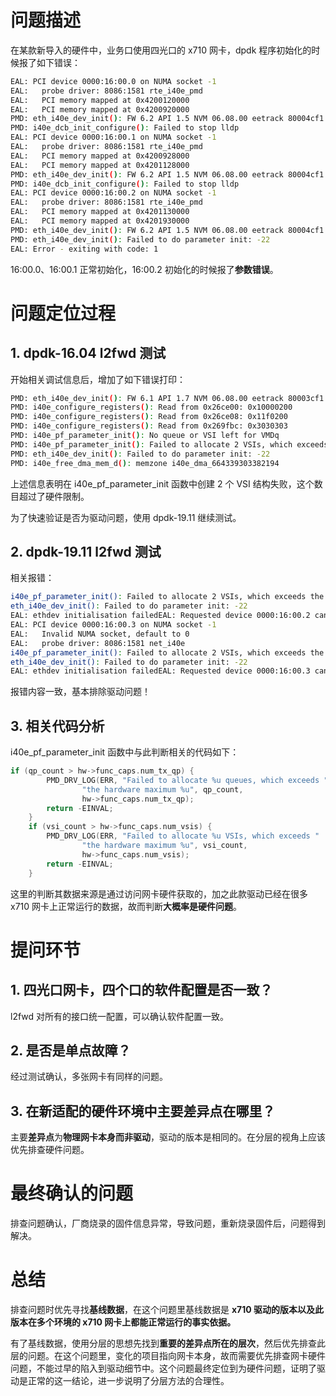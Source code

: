 # 问题描述
在某款新导入的硬件中，业务口使用四光口的 x710 网卡，dpdk 程序初始化的时候报了如下错误：

```bash
EAL: PCI device 0000:16:00.0 on NUMA socket -1
EAL:   probe driver: 8086:1581 rte_i40e_pmd
EAL:   PCI memory mapped at 0x4200120000
EAL:   PCI memory mapped at 0x4200920000
PMD: eth_i40e_dev_init(): FW 6.2 API 1.5 NVM 06.08.00 eetrack 80004cf1
PMD: i40e_dcb_init_configure(): Failed to stop lldp
EAL: PCI device 0000:16:00.1 on NUMA socket -1
EAL:   probe driver: 8086:1581 rte_i40e_pmd
EAL:   PCI memory mapped at 0x4200928000
EAL:   PCI memory mapped at 0x4201128000
PMD: eth_i40e_dev_init(): FW 6.2 API 1.5 NVM 06.08.00 eetrack 80004cf1
PMD: i40e_dcb_init_configure(): Failed to stop lldp
EAL: PCI device 0000:16:00.2 on NUMA socket -1
EAL:   probe driver: 8086:1581 rte_i40e_pmd
EAL:   PCI memory mapped at 0x4201130000
EAL:   PCI memory mapped at 0x4201930000
PMD: eth_i40e_dev_init(): FW 6.2 API 1.5 NVM 06.08.00 eetrack 80004cf1
PMD: eth_i40e_dev_init(): Failed to do parameter init: -22
EAL: Error - exiting with code: 1
```
16:00.0、16:00.1 正常初始化，16:00.2 初始化的时候报了**参数错误**。

# 问题定位过程
## 1. dpdk-16.04 l2fwd 测试
开始相关调试信息后，增加了如下错误打印：

```bash
PMD: eth_i40e_dev_init(): FW 6.1 API 1.7 NVM 06.08.00 eetrack 80003cf1
PMD: i40e_configure_registers(): Read from 0x26ce00: 0x10000200
PMD: i40e_configure_registers(): Read from 0x26ce08: 0x11f0200
PMD: i40e_configure_registers(): Read from 0x269fbc: 0x3030303
PMD: i40e_pf_parameter_init(): No queue or VSI left for VMDq
PMD: i40e_pf_parameter_init(): Failed to allocate 2 VSIs, which exceeds the hardware maximum 0
PMD: eth_i40e_dev_init(): Failed to do parameter init: -22
PMD: i40e_free_dma_mem_d(): memzone i40e_dma_664339303382194
```
上述信息表明在 i40e_pf_parameter_init 函数中创建 2 个 VSI 结构失败，这个数目超过了硬件限制。

为了快速验证是否为驱动问题，使用 dpdk-19.11 继续测试。

## 2. dpdk-19.11 l2fwd 测试
相关报错：

```bash
i40e_pf_parameter_init(): Failed to allocate 2 VSIs, which exceeds the hardware maximum 0
eth_i40e_dev_init(): Failed to do parameter init: -22
EAL: ethdev initialisation failedEAL: Requested device 0000:16:00.2 cannot be used
EAL: PCI device 0000:16:00.3 on NUMA socket -1
EAL:   Invalid NUMA socket, default to 0
EAL:   probe driver: 8086:1581 net_i40e
i40e_pf_parameter_init(): Failed to allocate 2 VSIs, which exceeds the hardware maximum 0
eth_i40e_dev_init(): Failed to do parameter init: -22
EAL: ethdev initialisation failedEAL: Requested device 0000:16:00.3 cannot be used
```
报错内容一致，基本排除驱动问题！

## 3. 相关代码分析

i40e_pf_parameter_init 函数中与此判断相关的代码如下：

```c
if (qp_count > hw->func_caps.num_tx_qp) {
		PMD_DRV_LOG(ERR, "Failed to allocate %u queues, which exceeds "
			    "the hardware maximum %u", qp_count,
			    hw->func_caps.num_tx_qp);
		return -EINVAL;
	}
	if (vsi_count > hw->func_caps.num_vsis) {
		PMD_DRV_LOG(ERR, "Failed to allocate %u VSIs, which exceeds "
			    "the hardware maximum %u", vsi_count,
			    hw->func_caps.num_vsis);
		return -EINVAL;
	}
```
这里的判断其数据来源是通过访问网卡硬件获取的，加之此款驱动已经在很多 x710 网卡上正常运行的数据，故而判断**大概率是硬件问题**。

# 提问环节
## 1. 四光口网卡，四个口的软件配置是否一致？

l2fwd 对所有的接口统一配置，可以确认软件配置一致。

## 2. 是否是单点故障？
经过测试确认，多张网卡有同样的问题。

## 3. 在新适配的硬件环境中主要差异点在哪里？
 主要**差异点**为**物理网卡本身而非驱动**，驱动的版本是相同的。在分层的视角上应该优先排查硬件问题。

# 最终确认的问题
排查问题确认，厂商烧录的固件信息异常，导致问题，重新烧录固件后，问题得到解决。

# 总结
排查问题时优先寻找**基线数据**，在这个问题里基线数据是 **x710 驱动的版本以及此版本在多个环境的 x710 网卡上都能正常运行的事实依据。**

有了基线数据，使用分层的思想先找到**重要的差异点所在的层次**，然后优先排查此层的问题。在这个问题里，变化的项目指向网卡本身，故而需要优先排查网卡硬件问题，不能过早的陷入到驱动细节中。这个问题最终定位到为硬件问题，证明了驱动是正常的这一结论，进一步说明了分层方法的合理性。

